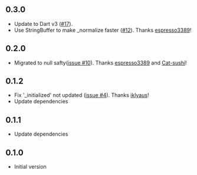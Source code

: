 ## 0.3.0

- Update to Dart v3 ([#17](https://github.com/yshrsmz/unorm-dart/pull/17)).
- Use StringBuffer to make _normalize faster ([#12](https://github.com/yshrsmz/unorm-dart/pull/12)). Thanks [espresso3389](https://github.com/espresso3389)!

## 0.2.0

- Migrated to null safty([issue #10](https://github.com/yshrsmz/unorm-dart/issues/10)). Thanks [espresso3389](https://github.com/espresso3389) and [Cat-sushi](https://github.com/Cat-sushi)!

## 0.1.2

- Fix '_initialized' not updated ([issue #4](https://github.com/yshrsmz/unorm-dart/issues/4)). Thanks [iklyaus](https://github.com/iklyaus)!
- Update dependencies

## 0.1.1

- Update dependencies

## 0.1.0

- Initial version
